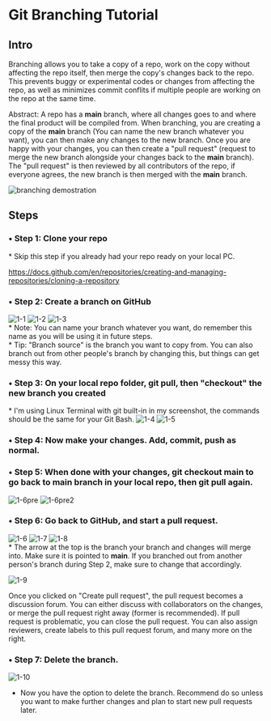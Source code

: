 # Git Branching Tutorial

## Intro
Branching allows you to take a copy of a repo, work on the copy without affecting the repo itself, then merge the copy's changes back to the repo. This prevents buggy or experimental codes or changes from affecting the repo, as well as minimizes commit conflits if multiple people are working on the repo at the same time.

Abstract: A repo has a **main** branch, where all changes goes to and where the final product will be compiled from. When branching, you are creating a copy of the **main** branch (You can name the new branch whatever you want), you can then make any changes to the new branch. Once you are happy with your changes, you can then create a "pull request" (request to merge the new branch alongside your changes back to the **main** branch). The "pull request" is then reviewed by all contributors of the repo, if everyone agrees, the new branch is then merged with the **main** branch. 

![branching demostration](branching_tutorial_images/demo-g-git.png)


## Steps
### • Step 1: Clone your repo
\* Skip this step if you already had your repo ready on your local PC.

https://docs.github.com/en/repositories/creating-and-managing-repositories/cloning-a-repository

### • Step 2: Create a branch on GitHub

![1-1](branching_tutorial_images/1-1.png)
![1-2](branching_tutorial_images/1-2.png)
![1-3](branching_tutorial_images/1-3.png) \
\* Note: You can name your branch whatever you want, do remember this name as you will be using it in future steps. \
\* Tip: "Branch source" is the branch you want to copy from. You can also branch out from other people's branch by changing this, but things can get messy this way.

### • Step 3: On your local repo folder, git pull, then "checkout" the new branch you created
\* I'm using Linux Terminal with git built-in in my screenshot, the commands should be the same for your Git Bash.
 ![1-4](branching_tutorial_images/1-4.png)
  ![1-5](branching_tutorial_images/1-5.png)

### • Step 4: Now make your changes. Add, commit, push as normal.

### • Step 5: When done with your changes, git checkout main to go back to main branch in your local repo, then git pull again.
![1-6pre](branching_tutorial_images/1-6pre.png)
![1-6pre2](branching_tutorial_images/1-6pre2.png)

### • Step 6: Go back to GitHub, and start a pull request.
![1-6](branching_tutorial_images/1-6.png)
![1-7](branching_tutorial_images/1-7.png)
![1-8](branching_tutorial_images/1-8.png) \
\* The arrow at the top is the branch your branch and changes will merge into. Make sure it is pointed to **main**. If you branched out from another person's branch during Step 2, make sure to change that accordingly. 

![1-9](branching_tutorial_images/1-9.png)

Once you clicked on "Create pull request", the pull request becomes a discussion forum. You can either discuss with collaborators on the changes, or merge the pull request right away (former is recommended). If pull request is problematic, you can close the pull request. You can also assign reviewers, create labels to this pull request forum, and many more on the right. 

### • Step 7: Delete the branch.
![1-10](branching_tutorial_images/1-10.png)
* Now you have the option to delete the branch. Recommend do so unless you want to make further changes and plan to start new pull requests later. 

